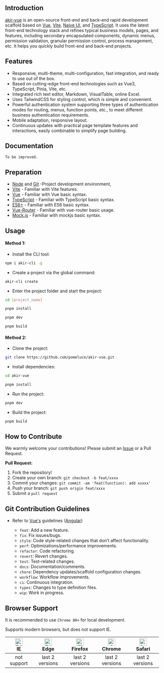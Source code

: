 ## Introduction

[akir-vue](https://github.com/pomeluce/akir-vue) is an open-source front-end and back-end rapid development scaffold based on [Vue](https://github.com/vuejs/core), [Vite](https://github.com/vitejs/vite), [Naive UI](https://www.naiveui.com/), and [TypeScript](https://www.typescriptlang.org/). It uses the latest front-end technology stack and refines typical business models, pages, and features, including secondary encapsulated components, dynamic menus, permission validation, granular permission control, process management, etc. It helps you quickly build front-end and back-end projects.

## Features

- Responsive, multi-theme, multi-configuration, fast integration, and ready to use out of the box.
- Based on cutting-edge front-end technologies such as Vue3, TypeScript, Pinia, Vite, etc.
- Integrated rich text editor, Markdown, VisualTable, online Excel.
- Uses TailwindCSS for styling control, which is simple and convenient.
- Powerful authentication system supporting three types of authentication modes for routing, menus, function points, etc., to meet different business authentication requirements.
- Mobile adaptation, responsive layout.
- Continuous updates with practical page template features and interactions, easily combinable to simplify page building.

## Documentation

```
To be improved.
```

## Preparation

- [Node](http://nodejs.org/) and [Git](https://git-scm.com/) -Project development environment,
- [Vite](https://vitejs.dev/) - Familiar with Vite features.
- [Vue](https://vuejs.org/) - Familiar with Vue basic syntax.
- [TypeScript](https://www.typescriptlang.org/) - Familiar with TypeScript basic syntax.
- [ES6+](http://es6.ruanyifeng.com/) - Familiar with ES6 basic syntax.
- [Vue-Router](https://router.vuejs.org/) - Familiar with vue-router basic usage.
- [Mock.js](https://github.com/nuysoft/Mock) - Familiar with mockjs basic syntax.

## Usage

#### Method 1:

- Install the CLI tool:

```bash
npm i akir-cli -g
```

- Create a project via the global command:

```bash
akir-cli create
```

- Enter the project folder and start the project:

```bash
cd [project_name]

pnpm install

pnpm dev

pnpm build
```

#### Method 2:

- Clone the project:

```bash
git clone https://github.com/pomeluce/akir-vue.git
```

- Install dependencies:

```bash
cd akir-vue

pnpm install
```

- Run the project:

```bash
pnpm dev
```

- Build the project:

```bash
pnpm build
```

## How to Contribute

We warmly welcome your contributions! Please submit an [Issue](https://github.com/pomeluce/akir-vue/issues) or a Pull Request.

**Pull Request:**

1. Fork the repository!
2. Create your own branch: `git checkout -b feat/xxxx`
3. Commit your changes: `git commit -am 'feat(function): add xxxxx'`
4. Push your branch: `git push origin feat/xxxx`
5. Submit a `pull request`

## Git Contribution Guidelines

- Refer to [Vue's](https://github.com/vuejs/vue/blob/dev/.github/COMMIT_CONVENTION.md) guidelines ([Angular](https://github.com/conventional-changelog/conventional-changelog/tree/master/packages/conventional-changelog-angular))

  - `feat`: Add a new feature.
  - `fix`: Fix issues/bugs.
  - `style`: Code style-related changes that don’t affect functionality.
  - `perf`: Optimizations/performance improvements.
  - `refactor`: Code refactoring.
  - `revert`: Revert changes.
  - `test`: Test-related changes.
  - `docs`: Documentation/comments.
  - `chore`: Dependency updates/scaffold configuration changes.
  - `workflow`: Workflow improvements.
  - `ci`: Continuous integration.
  - `types`: Changes to type definition files.
  - `wip`: Work in progress.

## Browser Support

It is recommended to use `Chrome 80+` for local development.

Supports modern browsers, but does not support IE.

| [<img src="https://raw.githubusercontent.com/alrra/browser-logos/master/src/edge/edge_48x48.png" alt=" Edge" width="24px" height="24px" />](http://godban.github.io/browsers-support-badges/)</br>IE | [<img src="https://raw.githubusercontent.com/alrra/browser-logos/master/src/edge/edge_48x48.png" alt=" Edge" width="24px" height="24px" />](http://godban.github.io/browsers-support-badges/)</br>Edge | [<img src="https://raw.githubusercontent.com/alrra/browser-logos/master/src/firefox/firefox_48x48.png" alt="Firefox" width="24px" height="24px" />](http://godban.github.io/browsers-support-badges/)</br>Firefox | [<img src="https://raw.githubusercontent.com/alrra/browser-logos/master/src/chrome/chrome_48x48.png" alt="Chrome" width="24px" height="24px" />](http://godban.github.io/browsers-support-badges/)</br>Chrome | [<img src="https://raw.githubusercontent.com/alrra/browser-logos/master/src/safari/safari_48x48.png" alt="Safari" width="24px" height="24px" />](http://godban.github.io/browsers-support-badges/)</br>Safari |
| :-: | :-: | :-: | :-: | :-: |
| not support | last 2 versions | last 2 versions | last 2 versions | last 2 versions |
